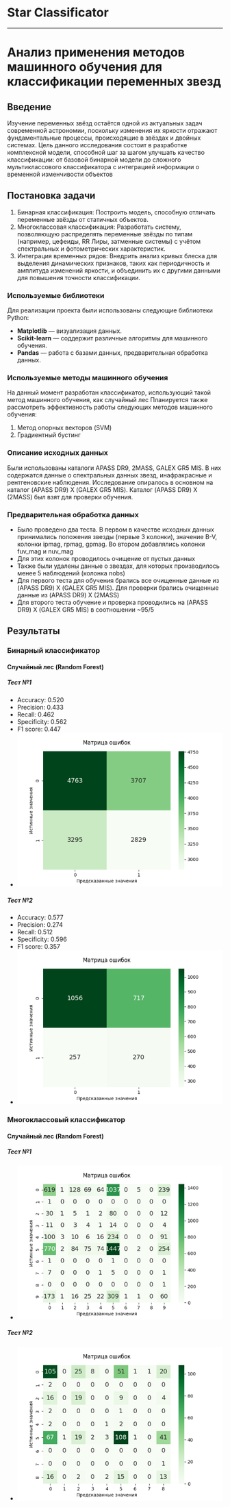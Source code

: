 # Star Classificator
____

# Анализ применения методов машинного обучения для классификации переменных звезд

## Введение

  Изучение переменных звёзд остаётся одной из актуальных задач современной астрономии, поскольку изменения их яркости отражают фундаментальные процессы, происходящие в звёздах и двойных системах.
  Цель данного исследования состоит в разработке комплексной модели, способной шаг за шагом улучшать качество классификации: от базовой бинарной модели до сложного мультиклассового классификатора с интеграцией информации о временной изменчивости объектов

## Постановка задачи
  1. Бинарная классификация: Построить модель, способную отличать переменные звёзды от статичных объектов.
  2. Многоклассовая классификация: Разработать систему, позволяющую распределять переменные звёзды по типам (например, цефеиды, RR Лиры, затменные системы) с учётом спектральных и фотометрических характеристик.
  3. Интеграция временных рядов: Внедрить анализ кривых блеска для выделения динамических признаков, таких как периодичность и амплитуда изменений яркости, и объединить их с другими данными для повышения точности классификации.

### Используемые библиотеки
Для реализации проекта были использованы следующие библиотеки Python:
- **Matplotlib** — визуализация данных.
- **Scikit-learn** — соддержит различные алгоритмы для машинного обучения.
- **Pandas** — работа с базами данных, предварительная обработка данных.

### Используемые методы машинного обучения
На данный момент разработан классификатор, использующий такой метод машинного обучения, как случайный лес
Планируется также рассмотреть эффективность работы следующих методов машинного обучения:
  1. Метод опорных векторов (SVM)
  2. Градиентный бустинг

### Описание исходных данных
Были использованы каталоги APASS DR9, 2MASS, GALEX GR5 MIS. В них содержатся данные о спектральных данных звезд, инафракрасные и рентгеновские наблюдения.
Исследование опиралось в основном на каталог (APASS DR9) Х (GALEX GR5 MIS). Каталог (APASS DR9) Х (2MASS) был взят для проверки обучения.

### Предварительная обработка данных
- Было проведено два теста. В первом в качестве исходных данных принимались положения звезды (первые 3 колонки), значение B-V, колонки ipmag, rpmag, gpmag. Во втором добавлялись колонки fuv_mag и nuv_mag
- Для этих колонок проводилось очищение от пустых данных
- Также были удалены данные о звездах, для которых производилось менее 5 наблюдений (колонка nobs)
- Для первого теста для обучения брались все очищенные данные из (APASS DR9) Х (GALEX GR5 MIS). Для проверки брались очищенные данные из (APASS DR9) Х (2MASS)
- Для второго теста обучение и проверка проводились на (APASS DR9) Х (GALEX GR5 MIS) в соотношении ~95/5

## Результаты

### Бинарный классификатор

#### Случайный лес (Random Forest)

##### Тест №1
- Accuracy: 0.520
- Precision: 0.433
- Recall: 0.462
- Specificity: 0.562
- F1 score: 0.447
- ![Confusion Matrix](pictures/B-V--i-r-gpmag.png)

##### Тест №2
- Accuracy: 0.577
- Precision: 0.274
- Recall: 0.512
- Specificity: 0.596
- F1 score: 0.357
- ![Confusion Matrix](pictures/+fuv_nuv.png)

### Многоклассовый классификатор

#### Случайный лес (Random Forest)

##### Тест №1
- ![Confusion Matrix](pictures/type_class.png)

##### Тест №2
- ![Confusion Matrix](pictures/types_class+fuv_nuv.png)
